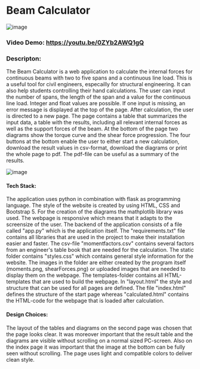 # Beam Calculator
![image](https://github.com/Rebecca-Coding21/Beam-Calculator/assets/94243632/a9eaac07-4942-4589-ba80-f5f085efa9ff)

### Video Demo: https://youtu.be/0ZYb2AWQ1gQ
### Descripton: 
The Beam Calculator is a web application to calculate the internal forces for continuous beams with two to five spans and a continuous line load. This is a useful tool for civil engineers, especailly for structural engineering. It can also help students controlling their hand calculations. 
The user can input the number of spans, the length of the span and a value for the continuous line load. Integer and float values are possible. If one input is missing, an error message is displayed at the top of the page.
After calculation, the user is directed to a new page. The page contains a table that summarizes the input data, a table with the results, including all relevant internal forces as well as the support forces of the beam. At the bottom of the page two diagrams show the torque curve and the shear force progression. 
The four buttons at the bottom enable the user to either start a new calculation, download the result values in csv-format, download the diagrams or print the whole page to pdf. The pdf-file can be useful as a summary of the results.

![image](https://github.com/Rebecca-Coding21/Beam-Calculator/assets/94243632/a9332da9-5c24-4a46-b356-0c47192222c1)


#### Tech Stack:
The application uses python in combination with flask as programming language. The style of the website is created by using HTML, CSS and Bootstrap 5. For the creation of the diagrams the mathplotlib library was used. The webpage is responsive which means that it adapts to the screensize of the user.
The backend of the application consists of a file called "app.py" which is the application itself. The "requirements.txt" file contains all libraries that are used in the project to make their installation easier and faster. The csv-file "momentfactors.csv" contains several factors from an engineer's table book that are needed for the calculation. The static folder contains "styles.css" which contains general style information for the website. The images in the folder are either created by the program itself (moments.png, shearForces.png) or uploaded images that are needed to display them on the webpage.  The templates-folder contains all HTML-templates that are used to build the webpage. In "layout.html" the style and structure that can be used for all pages are defined. The file "index.html" defines the structure of the start page whereas "calculated.html" contains the HTML-code for the webpage that is loaded after calculation.

#### Design Choices:
The layout of the tables and diagrams on the second page was chosen that the page looks clear. It was moreover important that the result table and the diagrams are visible without scrolling on a normal sized PC-screen. Also on the index page it was important that the image at the bottom can be fully seen without scrolling. The page uses light and compatible colors to deliver clean style.
